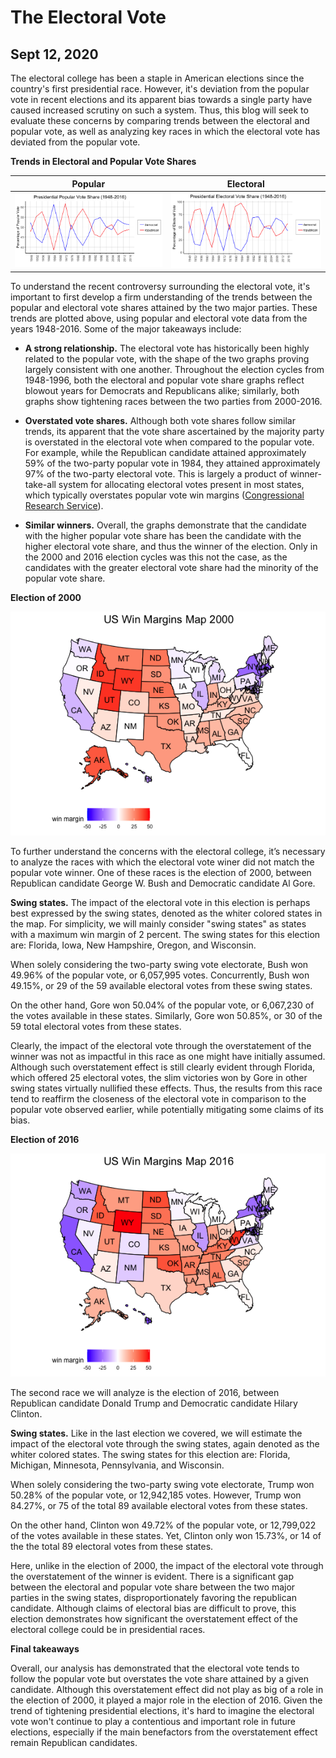 # The Electoral Vote
## Sept 12, 2020

The electoral college has been a staple in American elections since the country's first presidential race. However, it's deviation from the popular vote in recent elections and its apparent bias towards a single party have caused increased scrutiny on such a system. Thus, this blog will seek to evaluate these concerns by comparing trends between the electoral and popular vote, as well as analyzing key races in which the electoral vote has deviated from the popular vote. 

**Trends in Electoral and Popular Vote Shares** 

Popular                  |  Electoral
:-------------------------:|:-------------------------:
![](Popular.Vote.Share.png)|![](Electoral.Vote.Share.png)

To understand the recent controversy surrounding the electoral vote, it's important to first develop a firm understanding of the trends between the popular and electoral vote shares attained by the two major parties. These trends are plotted above, using popular and electoral vote data from the years 1948-2016. Some of the major takeaways include:  

* **A strong relationship.** The electoral vote has historically been highly related to the popular vote, with the shape of the two graphs proving largely consistent with one another. Throughout the election cycles from 1948-1996, both the electoral and popular vote share graphs reflect blowout years for Democrats and Republicans alike; similarly, both graphs show tightening races between the two parties from 2000-2016. 

* **Overstated vote shares.** Although both vote shares follow similar trends, its apparent that the vote share ascertained by the majority party is overstated in the electoral vote when compared to the popular vote. For example, while the Republican candidate attained approximately 59% of the two-party popular vote in 1984, they attained approximately 97% of the two-party electoral vote. This is largely a product of winner-take-all system for allocating electoral votes present in most states, which typically overstates popular vote win margins ([Congressional Research Service](https://fas.org/sgp/crs/misc/R43823.pdf)). 

* **Similar winners.** Overall, the graphs demonstrate that the candidate with the higher popular vote share has been the candidate with the higher electoral vote share, and thus the winner of the election. Only in the 2000 and 2016 election cycles was this not the case, as the candidates with the greater electoral vote share had the minority of the popular vote share. 

**Election of 2000** 

![](win.margins.map.2000.png)

To further understand the concerns with the electoral college, it’s necessary to analyze the races with which the electoral vote winer did not match the popular vote winner. One of these races is the election of 2000, between Republican candidate George W. Bush and Democratic candidate Al Gore. 

**Swing states.** The impact of the electoral vote in this election is perhaps best expressed by the swing states, denoted as the whiter colored states in the map. For simplicity, we will mainly consider "swing states" as states with a maximum win margin of 2 percent. The swing states for this election are: Florida, Iowa, New Hampshire, Oregon, and Wisconsin. 

When solely considering the two-party swing vote electorate, Bush won 49.96% of the popular vote, or 6,057,995 votes. Concurrently, Bush won 49.15%, or 29 of the 59 available electoral votes from these swing states. 

On the other hand, Gore won 50.04% of the popular vote, or 6,067,230 of the votes available in these states. Similarly, Gore won 50.85%, or 30 of the 59 total electoral votes from these states. 

Clearly, the impact of the electoral vote through the overstatement of the winner was not as impactful in this race as one might have initially assumed. Although such overstatement effect is still clearly evident through Florida, which offered 25 electoral votes, the slim victories won by Gore in other swing states virtually nullified these effects. Thus, the results from this race tend to reaffirm the closeness of the electoral vote in comparison to the popular vote observed earlier, while potentially mitigating some claims of its bias. 

**Election of 2016**

![](win.margins.map.2016.png)

The second race we will analyze is the election of 2016, between Republican candidate Donald Trump and Democratic candidate Hilary Clinton. 

**Swing states.** Like in the last election we covered, we will estimate the impact of the electoral vote through the swing states, again denoted as the whiter colored states. The swing states for this election are: Florida, Michigan, Minnesota, Pennsylvania, and Wisconsin. 

When solely considering the two-party swing vote electorate, Trump won 50.28% of the popular vote, or 12,942,185 votes. However, Trump won 84.27%, or 75 of the total 89 available electoral votes from these states. 

On the other hand, Clinton won 49.72% of the popular vote, or 12,799,022 of the votes available in these states. Yet, Clinton only won 15.73%, or 14 of the the total 89 electoral votes from these states. 

Here, unlike in the election of 2000, the impact of the electoral vote through the overstatement of the winner is evident. There is a significant gap between the electoral and popular vote share between the two major parties in the swing states, disproportionately favoring the republican candidate. Although claims of electoral bias are difficult to prove, this election demonstrates how significant the overstatement effect of the electoral college could be in presidential races. 

**Final takeaways** 

Overall, our analysis has demonstrated that the electoral vote tends to follow the popular vote but overstates the vote share attained by a given candidate. Although this overstatement effect did not play as big of a role in the election of 2000, it played a major role in the election of 2016. Given the trend of tightening presidential elections, it's hard to imagine the electoral vote won't continue to play a contentious and important role in future elections, especially if the main benefactors from the overstatement effect remain Republican candidates. 














